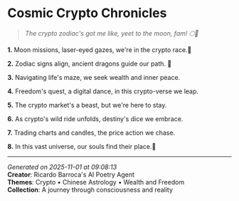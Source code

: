 # Cosmic Crypto Chronicles

> *The crypto zodiac's got me like, yeet to the moon, fam! 🌕🚀*

**1.** Moon missions, laser-eyed gazes, we're in the crypto race.🚀


**2.** Zodiac signs align, ancient dragons guide our path. 🐲


**3.** Navigating life's maze, we seek wealth and inner peace.


**4.** Freedom's quest, a digital dance, in this crypto-verse we leap.


**5.** The crypto market's a beast, but we're here to stay.


**6.** As crypto's wild ride unfolds, destiny's dice we embrace.


**7.** Trading charts and candles, the price action we chase.


**8.** In this vast universe, our souls find their place.💫



---

*Generated on 2025-11-01 at 09:08:13*  
**Creator**: Ricardo Barroca's AI Poetry Agent  
**Themes**: Crypto • Chinese Astrology • Wealth and Freedom  
**Collection**: A journey through consciousness and reality
